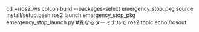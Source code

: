 cd ~/ros2_ws
colcon build --packages-select emergency_stop_pkg
source install/setup.bash
ros2 launch emergency_stop_pkg emergency_stop_launch.py
#異なるターミナルで
ros2 topic echo /rosout
